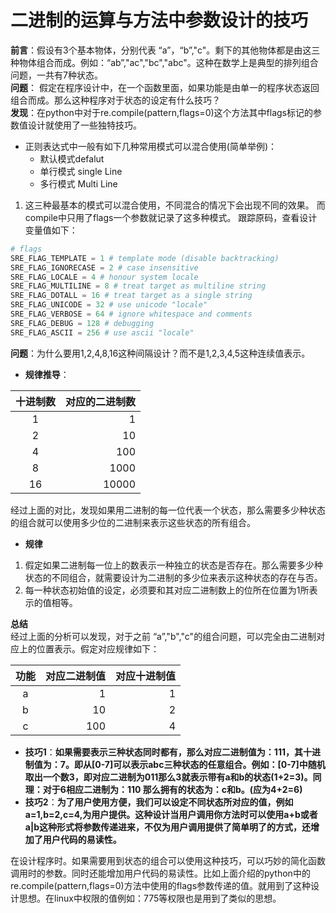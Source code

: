 # 二进制的运算与方法中参数设计的技巧
**前言**：假设有3个基本物体，分别代表 “a”，“b”,"c"。剩下的其他物体都是由这三种物体组合而成。例如：“ab”,"ac","bc","abc"。这种在数学上是典型的排列组合问题，一共有7种状态。    
**问题**： 假定在程序设计中，在一个函数里面，如果功能是由单一的程序状态返回组合而成。那么这种程序对于状态的设定有什么技巧？    
**发现**：在python中对于re.compile(pattern,flags=0)这个方法其中flags标记的参数值设计就使用了一些独特技巧。   
* 正则表达式中一般有如下几种常用模式可以混合使用(简单举例)：
    * 默认模式defalut 
    * 单行模式 single Line
    * 多行模式 Multi Line
1. 这三种最基本的模式可以混合使用，不同混合的情况下会出现不同的效果。
而compile中只用了flags一个参数就记录了这多种模式。
跟踪原码，查看设计变量值如下：
````python
# flags
SRE_FLAG_TEMPLATE = 1 # template mode (disable backtracking)
SRE_FLAG_IGNORECASE = 2 # case insensitive
SRE_FLAG_LOCALE = 4 # honour system locale
SRE_FLAG_MULTILINE = 8 # treat target as multiline string
SRE_FLAG_DOTALL = 16 # treat target as a single string
SRE_FLAG_UNICODE = 32 # use unicode "locale"
SRE_FLAG_VERBOSE = 64 # ignore whitespace and comments
SRE_FLAG_DEBUG = 128 # debugging
SRE_FLAG_ASCII = 256 # use ascii "locale"
````  
**问题**：为什么要用1,2,4,8,16这种间隔设计？而不是1,2,3,4,5这种连续值表示。
* **规律推导**：

|十进制数|对应的二进制数|
|:-----:|----:|
|1|1|
|2|10|
|4|100|
|8|1000|
|16|10000| 

经过上面的对比，发现如果用二进制的每一位代表一个状态，那么需要多少种状态的组合就可以使用多少位的二进制来表示这些状态的所有组合。
* **规律**
1. 假定如果二进制每一位上的数表示一种独立的状态是否存在。那么需要多少种状态的不同组合，就需要设计为二进制的多少位来表示这种状态的存在与否。
2. 每一种状态初始值的设定，必须要和其对应二进制数上的位所在位置为1所表示的值相等。   

**总结**  
经过上面的分析可以发现，对于之前 “a”,"b","c"的组合问题，可以完全由二进制对应上的位置表示。假定对应规律如下：

|功能|对应二进制值|对应十进制值
|:--:|---------:|-------:|
a|1|1
b|10|2
c|100|4  

* **技巧1**：**如果需要表示三种状态同时都有，那么对应二进制值为：111，其十进制值为：7。即从[0-7]可以表示abc三种状态的任意组合。例如：[0-7]中随机取出一个数3，即对应二进制为011那么3就表示带有a和b的状态(1+2=3)。同理：对于6相应二进制为：110 那么拥有的状态为：c和b。(应为4+2=6)**   
* **技巧2**：**为了用户使用方便，我们可以设定不同状态所对应的值，例如a=1,b=2,c=4,为用户提供。这种设计当用户调用你方法时可以使用a+b或者a|b这种形式将参数传递进来，不仅为用户调用提供了简单明了的方式，还增加了用户代码的易读性。**    

在设计程序时。如果需要用到状态的组合可以使用这种技巧，可以巧妙的简化函数调用时的参数。同时还能增加用户代码的易读性。比如上面介绍的python中的re.compile(pattern,flags=0)方法中使用的flags参数传递的值。就用到了这种设计思想。在linux中权限的值例如：775等权限也是用到了类似的思想。


